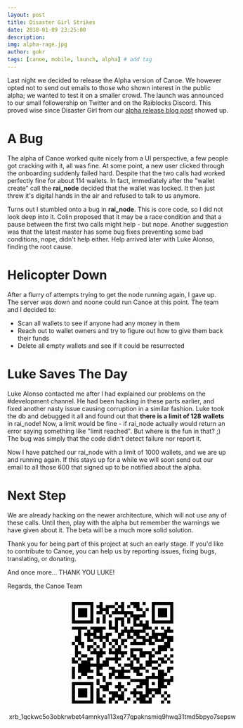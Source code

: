 ```yaml
---
layout: post
title: Disaster Girl Strikes 
date: 2018-01-09 23:25:00
description: 
img: alpha-rage.jpg 
author: gokr 
tags: [canoe, mobile, launch, alpha] # add tag
---
```


Last night we decided to release the Alpha version of Canoe. We however opted not to send out emails to those who shown interest in the public alpha; we wanted to test it on a smaller crowd. The launch was announced to our small followership on Twitter and on the Raiblocks Discord. This proved wise since Disaster Girl from our [alpha release blog post](https://getcanoe.io/2018/01/08/canoe-first-mobile-wallet-for-raiblocks.html) showed up.

<!--more-->

# A Bug
The alpha of Canoe worked quite nicely from a UI perspective, a few people got cracking with it, all was fine. At some point, a new user clicked through the onboarding suddenly failed hard. Despite that the two calls had worked perfectly fine for about 114 wallets. In fact, immediately after the "wallet create" call the **rai\_node** decided that the wallet was locked. It then just threw it's digital hands in the air and refused to talk to us anymore.

Turns out I stumbled onto a bug in **rai\_node**. This is core code, so I did not look deep into it. Colin proposed that it may be a race condition and that a pause between the first two calls might help - but nope. Another suggestion was that the latest master has some bug fixes preventing some bad conditions, nope, didn't help either. Help arrived later with Luke Alonso, finding the root cause.

# Helicopter Down
After a flurry of attempts trying to get the node running again, I gave up. The server was down and noone could run Canoe at this point. The team and I decided to:

* Scan all wallets to see if anyone had any money in them
* Reach out to wallet owners and try to figure out how to give them back their funds
* Delete all empty wallets and see if it could be resurrected

# Luke Saves The Day
Luke Alonso contacted me after I had explained our problems on the #development channel. He had been hacking in these parts earlier, and fixed another nasty issue causing corruption in a similar fashion. Luke took the db and debugged it all and found out that **there is a limit of 128 wallets** in rai\_node! Now, a limit would be fine - if rai\_node actually would return an error saying something like "limit reached". But where is the fun in that? ;) The bug was simply that the code didn't detect failure nor report it.

Now I have patched our rai\_node with a limit of 1000 wallets, and we are up and running again. If this stays up for a while we will soon send out our email to all those 600 that signed up to be notified about the alpha.

# Next Step
We are already hacking on the newer architecture, which will not use any of these calls. Until then, play with the alpha but remember the warnings we have given about it. The beta will be a much more solid solution.

Thank you for being part of this project at such an early stage. If you'd like to contribute to Canoe, you can help us by reporting issues, fixing bugs, translating, or donating.

And once more... THANK YOU LUKE!

Regards, the Canoe Team

<div style="margin: auto; width: 100%; padding: 10px">
<img src="/assets/img/donate.png" style="display: block;margin-left: auto;margin-right: auto;"/><br>
<div style="display:flex;align-items:center;justify-content:center;">
<bold>xrb_1qckwc5o3obkrwbet4amnkya113xq77qpaknsmiq9hwq31tmd5bpyo7sepsw</bold>
</div>
</div>
